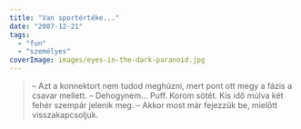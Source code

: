 ```yaml
---
title: "Van sportértéke..."
date: "2007-12-21"
tags: 
  - "fun"
  - "személyes"
coverImage: images/eyes-in-the-dark-paranoid.jpg
---
```


> – Azt a konnektort nem tudod meghúzni, mert pont ott megy a fázis a csavar mellett. – Dehogynem… Puff. Korom sötét. Kis idő múlva két fehér szempár jelenik meg. – Akkor most már fejezzük be, mielőtt visszakapcsoljuk.
